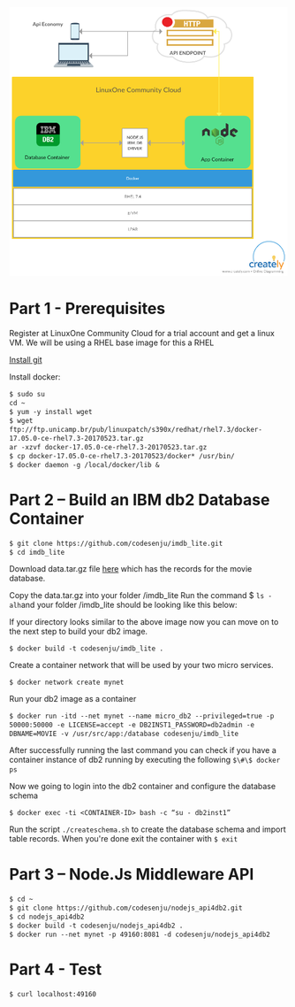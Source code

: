 ![Diagram](images/diagram.png)

# Part 1 - Prerequisites
Register at LinuxOne Community Cloud for a trial account and get a linux VM. We will be using a RHEL base image for this a RHEL

[Install git](https://git-scm.com/downloads) 

Install docker:
```shell
$ sudo su
cd ~
$ yum -y install wget
$ wget ftp://ftp.unicamp.br/pub/linuxpatch/s390x/redhat/rhel7.3/docker-17.05.0-ce-rhel7.3-20170523.tar.gz
ar -xzvf docker-17.05.0-ce-rhel7.3-20170523.tar.gz
$ cp docker-17.05.0-ce-rhel7.3-20170523/docker* /usr/bin/
$ docker daemon -g /local/docker/lib &
```
# Part 2 – Build an IBM db2 Database Container
```shell
$ git clone https://github.com/codesenju/imdb_lite.git
$ cd imdb_lite 
```

Download data.tar.gz file [here](https://mega.nz/#!BF0BRYAY!9vIGSwVtLU_FYtJf87WaxnAcrcaBHgJzDiGSInP359k) which has the records for the movie database.

Copy the data.tar.gz into your folder /imdb_lite
Run the command $ `` ls -alh ``and your folder /imdb_lite should be looking like this below:
 
If your directory looks similar to the above image now you can move on to the next step to build your db2 image.
```shell
$ docker build -t codesenju/imdb_lite .
```

Create a container network that will be used by your two micro services.
```shell 
$ docker network create mynet
```
Run your db2 image as a container
```shell
$ docker run -itd --net mynet --name micro_db2 --privileged=true -p 50000:50000 -e LICENSE=accept -e DB2INST1_PASSWORD=db2admin -e DBNAME=MOVIE -v /usr/src/app:/database codesenju/imdb_lite
```
After successfully running the last command you can check if you have a container instance of db2 running by executing the following ``$\#\$ docker ps ``
 

Now we going to login into the db2 container and configure the database schema
```shell
$ docker exec -ti <CONTAINER-ID> bash -c “su - db2inst1”
``` 
Run the script `` ./createschema.sh `` to create the database schema and import table records.
When you're done exit the container with ``$ exit ``

# Part 3 – Node.Js Middleware API 
```shell
$ cd ~
$ git clone https://github.com/codesenju/nodejs_api4db2.git
$ cd nodejs_api4db2
$ docker build -t codesenju/nodejs_api4db2 .
$ docker run --net mynet -p 49160:8081 -d codesenju/nodejs_api4db2
```
# Part 4 - Test
```shell
$ curl localhost:49160
```

 
 
